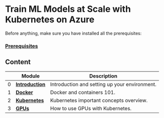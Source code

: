 # Train ML Models at Scale with Kubernetes on Azure

<!-- ## [Learning Objectives](./learningObjectives.md)
## [Presentation Content](./presentationContent.md)
## [Room Organization](./roomOrganization.md) -->


Before anything, make sure you have installed all the prerequisites:
### [Prerequisites](./prerequisites.md)

## Content

| | Module | Description |
| --- | --- | --- |
|0| **[Introduction](0-introduction-and-Setup)** | Introduction and setting up your environment.|
|1| **[Docker](1-Docker)** | Docker and containers 101.|
|2| **[Kubernetes](2-Kubernetes)** | Kubernetes important concepts overview.|
|3| **[GPUs](3-GPUs)** | How to use GPUs with Kubernetes.|
